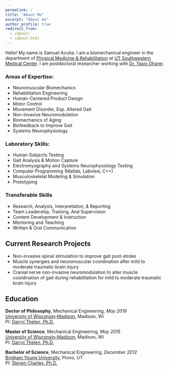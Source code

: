 ```yaml
---
permalink: /
title: "About Me"
excerpt: "About me"
author_profile: true
redirect_from: 
  - /about/
  - /about.html
---
```


Hello! My name is Samuel Acuña. I am a biomechanical engineer in the department of [Physical Medicine & Rehabilitation](https://www.utsouthwestern.edu/education/medical-school/departments/physical-medicine/) at [UT Southwestern Medical Center](https://www.utsouthwestern.edu). I am postdoctoral researcher working with [Dr. Yasin Dharer](https://www.utsouthwestern.edu/education/graduate-school/programs/biomedical-engineering/program-faculty.html).

### Areas of Expertise: 
- Neuromuscular Biomechanics
- Rehabilitation Engineering
- Human-Centered Product Design
- Motor Control
- Movement Disorder, Esp. Altered Gait
- Non-Invasive Neuromodulation
- Biomechanics of Aging
- Biofeedback to Improve Gait
- Systems Neurophysiology

### Laboratory Skills:
- Human Subjects Testing
- Gait Analysis & Motion Capture
- Electromyography and Systems Neurophysiology Testing
- Computer Programming (Matlab, Labview, C++)
- Musculoskeletal Modeling & Simulation
- Prototyping

### Transferable Skills
- Research, Analysis, Interpretation, & Reporting
- Team Leadership, Training, And Supervision
- Content Development & Instruction
- Mentoring and Teaching
- Written & Oral Communication


## Current Research Projects
- Non-invasive spinal stimulation to improve gait post-stroke
- Muscle synergies and neuromuscular coordination after mild to moderate traumatic brain injury
- Cranial nerve non-invasive neuromodulation to alter muscle coordination of gait during rehabilitation for mild to moderate traumatic brain injury


## Education
**Doctor of Philosophy**, Mechanical Engineering, _May 2019_<br />
[University of Wisconsin–Madison](http://www.wisc.edu), Madison, WI<br />
PI: [Darryl Thelen, Ph.D.](https://directory.engr.wisc.edu/me/Faculty/Thelen_Darryl/)

**Master of Science**, Mechanical Engineering, _May 2015_<br />
[University of Wisconsin–Madison](http://www.wisc.edu), Madison, WI<br />
PI: [Darryl Thelen, Ph.D.](https://directory.engr.wisc.edu/me/Faculty/Thelen_Darryl/)

**Bachelor of Science**, Mechanical Engineering, _December 2012_<br />
[Brigham Young University](http://www.byu.edu), Provo, UT<br />
PI: [Steven Charles, Ph.D.](https://me.byu.edu/faculty/stevencharles)
